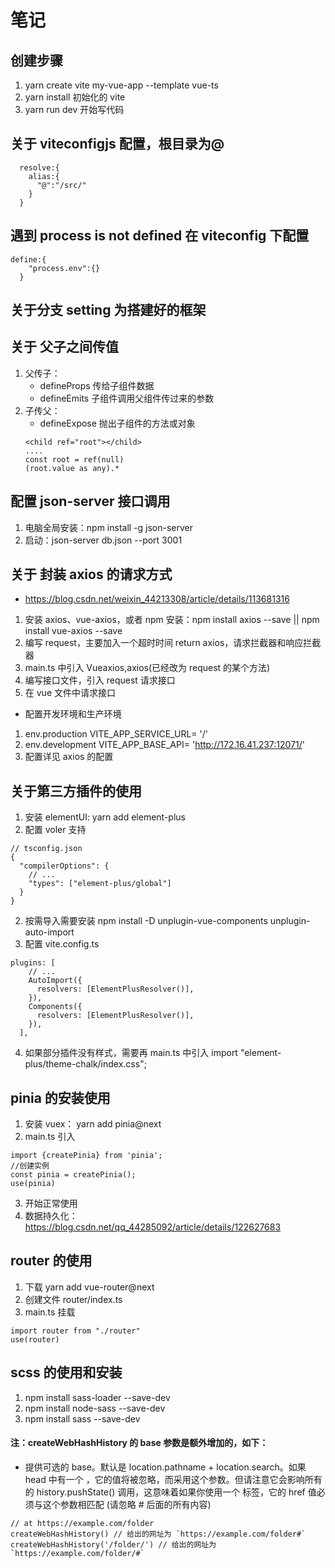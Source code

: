 # 笔记

## 创建步骤

1. yarn create vite my-vue-app --template vue-ts
2. yarn install 初始化的 vite
3. yarn run dev 开始写代码

## 关于 viteconfigjs 配置，根目录为@

```
  resolve:{
    alias:{
      "@":"/src/"
    }
  }
```

## 遇到 process is not defined 在 viteconfig 下配置

```
define:{
    "process.env":{}
  }
```

## 关于分支 setting 为搭建好的框架

## 关于 父子之间传值

1. 父传子：
   - defineProps 传给子组件数据
   - defineEmits 子组件调用父组件传过来的参数
2. 子传父：
   - defineExpose 抛出子组件的方法或对象
   ```
   <child ref="root"></child>
   ....
   const root = ref(null)
   (root.value as any).*
   ```

## 配置 json-server 接口调用

1. 电脑全局安装：npm install -g json-server
2. 启动：json-server db.json --port 3001

## 关于 封装 axios 的请求方式

- https://blog.csdn.net/weixin_44213308/article/details/113681316

1. 安装 axios、vue-axios，或者 npm 安装：npm install axios --save || npm install vue-axios --save
2. 编写 request，主要加入一个超时时间 return axios，请求拦截器和响应拦截器
3. main.ts 中引入 Vueaxios,axios(已经改为 request 的某个方法)
4. 编写接口文件，引入 request 请求接口
5. 在 vue 文件中请求接口

- 配置开发环境和生产环境

1.  env.production VITE_APP_SERVICE_URL= '/'
2.  env.development VITE_APP_BASE_API= 'http://172.16.41.237:12071/'
3.  配置详见 axios 的配置

## 关于第三方插件的使用

1. 安装 elementUI: yarn add element-plus
2. 配置 voler 支持

```
// tsconfig.json
{
  "compilerOptions": {
    // ...
    "types": ["element-plus/global"]
  }
}
```

2. 按需导入需要安装 npm install -D unplugin-vue-components unplugin-auto-import
3. 配置 vite.config.ts

```
plugins: [
    // ...
    AutoImport({
      resolvers: [ElementPlusResolver()],
    }),
    Components({
      resolvers: [ElementPlusResolver()],
    }),
  ],
```

4. 如果部分插件没有样式，需要再 main.ts 中引入 import "element-plus/theme-chalk/index.css";

## pinia 的安装使用

1. 安装 vuex： yarn add pinia@next
2. main.ts 引入

```
import {createPinia} from 'pinia';
//创建实例
const pinia = createPinia();
use(pinia)
```

3. 开始正常使用
4. 数据持久化：https://blog.csdn.net/qq_44285092/article/details/122627683

## router 的使用

1. 下载 yarn add vue-router@next
2. 创建文件 router/index.ts
3. main.ts 挂载

```
import router from "./router"
use(router)
```

## scss 的使用和安装

1. npm install sass-loader --save-dev
2. npm install node-sass --save-dev
3. npm install sass --save-dev

#### 注：createWebHashHistory 的 base 参数是额外增加的，如下：

- 提供可选的 base。默认是 location.pathname + location.search。如果 head 中有一个 <base>，它的值将被忽略，而采用这个参数。但请注意它会影响所有的 history.pushState() 调用，这意味着如果你使用一个 <base> 标签，它的 href 值必须与这个参数相匹配 (请忽略 # 后面的所有内容)

```
// at https://example.com/folder
createWebHashHistory() // 给出的网址为 `https://example.com/folder#`
createWebHashHistory('/folder/') // 给出的网址为 `https://example.com/folder/#`
```
